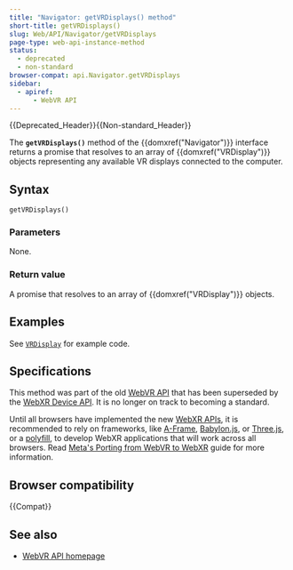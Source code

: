 ```yaml
---
title: "Navigator: getVRDisplays() method"
short-title: getVRDisplays()
slug: Web/API/Navigator/getVRDisplays
page-type: web-api-instance-method
status:
  - deprecated
  - non-standard
browser-compat: api.Navigator.getVRDisplays
sidebar:
  - apiref:
      - WebVR API
---
```


{{Deprecated_Header}}{{Non-standard_Header}}

The **`getVRDisplays()`** method of the {{domxref("Navigator")}} interface returns a promise that resolves to an array of {{domxref("VRDisplay")}} objects representing any available VR displays connected to the computer.

## Syntax

```js-nolint
getVRDisplays()
```

### Parameters

None.

### Return value

A promise that resolves to an array of {{domxref("VRDisplay")}} objects.

## Examples

See [`VRDisplay`](/en-US/docs/Web/API/VRDisplay#examples) for example code.

## Specifications

This method was part of the old [WebVR API](https://immersive-web.github.io/webvr/spec/1.1/) that has been superseded by the [WebXR Device API](https://immersive-web.github.io/webxr/). It is no longer on track to becoming a standard.

Until all browsers have implemented the new [WebXR APIs](/en-US/docs/Web/API/WebXR_Device_API/Fundamentals), it is recommended to rely on frameworks, like [A-Frame](https://aframe.io/), [Babylon.js](https://www.babylonjs.com/), or [Three.js](https://threejs.org/), or a [polyfill](https://github.com/immersive-web/webxr-polyfill), to develop WebXR applications that will work across all browsers. Read [Meta's Porting from WebVR to WebXR](https://developers.meta.com/horizon/documentation/web/port-vr-xr/) guide for more information.

## Browser compatibility

{{Compat}}

## See also

- [WebVR API homepage](/en-US/docs/Web/API/WebVR_API)
